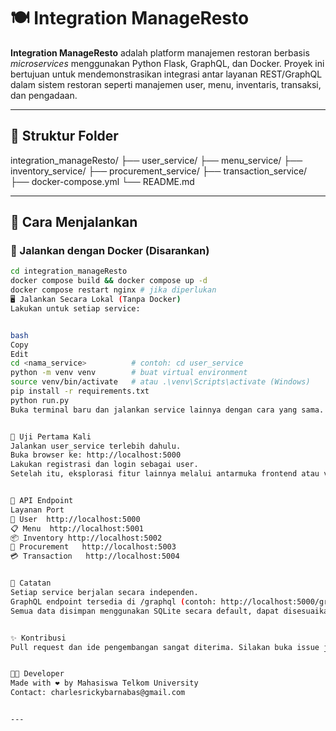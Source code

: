 # 🍽️ Integration ManageResto

**Integration ManageResto** adalah platform manajemen restoran berbasis _microservices_ menggunakan Python Flask, GraphQL, dan Docker. Proyek ini bertujuan untuk mendemonstrasikan integrasi antar layanan REST/GraphQL dalam sistem restoran seperti manajemen user, menu, inventaris, transaksi, dan pengadaan.

---

## 🧱 Struktur Folder

integration_manageResto/
├── user_service/
├── menu_service/
├── inventory_service/
├── procurement_service/
├── transaction_service/
├── docker-compose.yml
└── README.md

---


## 🚀 Cara Menjalankan

### 🐳 Jalankan dengan Docker (Disarankan)

```bash
cd integration_manageResto
docker compose build && docker compose up -d
docker compose restart nginx # jika diperlukan
🖥️ Jalankan Secara Lokal (Tanpa Docker)
Lakukan untuk setiap service:


bash
Copy
Edit
cd <nama_service>          # contoh: cd user_service
python -m venv venv        # buat virtual environment
source venv/bin/activate   # atau .\venv\Scripts\activate (Windows)
pip install -r requirements.txt
python run.py
Buka terminal baru dan jalankan service lainnya dengan cara yang sama.


🧪 Uji Pertama Kali
Jalankan user_service terlebih dahulu.
Buka browser ke: http://localhost:5000
Lakukan registrasi dan login sebagai user.
Setelah itu, eksplorasi fitur lainnya melalui antarmuka frontend atau via GraphQL Playground.


📡 API Endpoint
Layanan	Port
👤 User	http://localhost:5000
📋 Menu	http://localhost:5001
📦 Inventory	http://localhost:5002
🛒 Procurement	http://localhost:5003
💳 Transaction	http://localhost:5004


📌 Catatan
Setiap service berjalan secara independen.
GraphQL endpoint tersedia di /graphql (contoh: http://localhost:5000/graphql).
Semua data disimpan menggunakan SQLite secara default, dapat disesuaikan dengan PostgreSQL jika diperlukan.


✨ Kontribusi
Pull request dan ide pengembangan sangat diterima. Silakan buka issue jika menemukan bug atau kendala teknis.


🧑‍💻 Developer
Made with ❤️ by Mahasiswa Telkom University
Contact: charlesrickybarnabas@gmail.com


---
